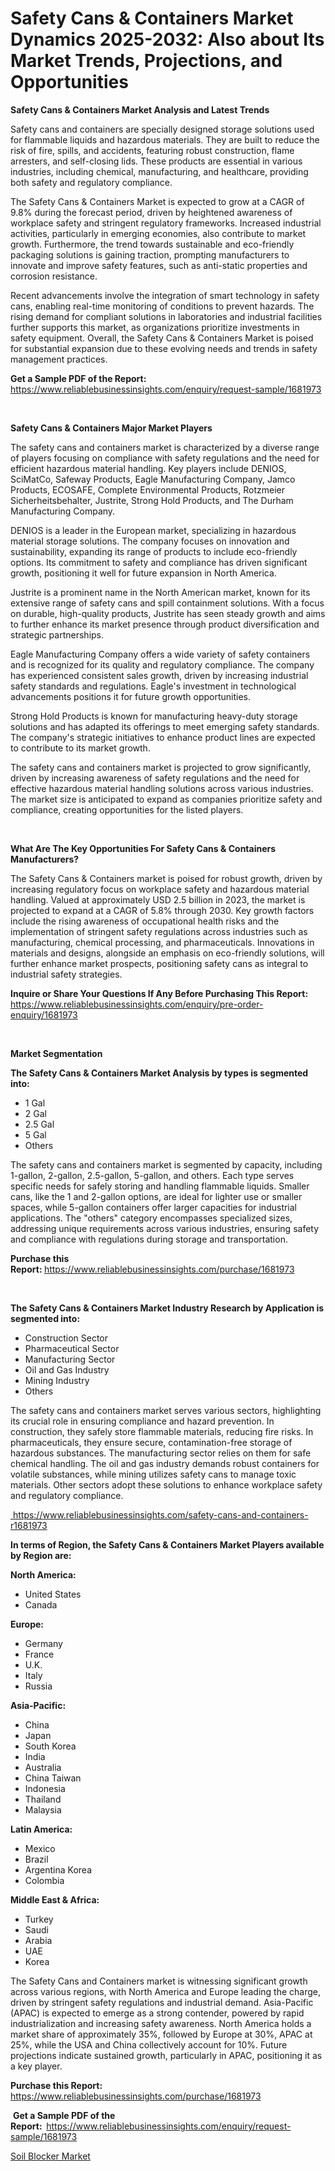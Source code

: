 <p><h1>Safety Cans & Containers Market Dynamics 2025-2032: Also about Its Market Trends, Projections, and Opportunities</h1></p><p><strong>Safety Cans & Containers Market Analysis and Latest Trends</strong></p>
<p><p>Safety cans and containers are specially designed storage solutions used for flammable liquids and hazardous materials. They are built to reduce the risk of fire, spills, and accidents, featuring robust construction, flame arresters, and self-closing lids. These products are essential in various industries, including chemical, manufacturing, and healthcare, providing both safety and regulatory compliance.</p><p>The Safety Cans & Containers Market is expected to grow at a CAGR of 9.8% during the forecast period, driven by heightened awareness of workplace safety and stringent regulatory frameworks. Increased industrial activities, particularly in emerging economies, also contribute to market growth. Furthermore, the trend towards sustainable and eco-friendly packaging solutions is gaining traction, prompting manufacturers to innovate and improve safety features, such as anti-static properties and corrosion resistance.</p><p>Recent advancements involve the integration of smart technology in safety cans, enabling real-time monitoring of conditions to prevent hazards. The rising demand for compliant solutions in laboratories and industrial facilities further supports this market, as organizations prioritize investments in safety equipment. Overall, the Safety Cans & Containers Market is poised for substantial expansion due to these evolving needs and trends in safety management practices.</p></p>
<p><strong>Get a Sample PDF of the Report:&nbsp;</strong> <a href="https://www.reliablebusinessinsights.com/enquiry/request-sample/1681973?utm_campaign=3366&utm_medium=2&utm_source=Github&utm_content=ia&utm_term=24032025&utm_id=safety-cans-containers">https://www.reliablebusinessinsights.com/enquiry/request-sample/1681973</a></p>
<p>&nbsp;</p>
<p><strong>Safety Cans & Containers Major Market Players</strong></p>
<p><p>The safety cans and containers market is characterized by a diverse range of players focusing on compliance with safety regulations and the need for efficient hazardous material handling. Key players include DENIOS, SciMatCo, Safeway Products, Eagle Manufacturing Company, Jamco Products, ECOSAFE, Complete Environmental Products, Rotzmeier Sicherheitsbehalter, Justrite, Strong Hold Products, and The Durham Manufacturing Company.</p><p>DENIOS is a leader in the European market, specializing in hazardous material storage solutions. The company focuses on innovation and sustainability, expanding its range of products to include eco-friendly options. Its commitment to safety and compliance has driven significant growth, positioning it well for future expansion in North America.</p><p>Justrite is a prominent name in the North American market, known for its extensive range of safety cans and spill containment solutions. With a focus on durable, high-quality products, Justrite has seen steady growth and aims to further enhance its market presence through product diversification and strategic partnerships.</p><p>Eagle Manufacturing Company offers a wide variety of safety containers and is recognized for its quality and regulatory compliance. The company has experienced consistent sales growth, driven by increasing industrial safety standards and regulations. Eagle's investment in technological advancements positions it for future growth opportunities.</p><p>Strong Hold Products is known for manufacturing heavy-duty storage solutions and has adapted its offerings to meet emerging safety standards. The company's strategic initiatives to enhance product lines are expected to contribute to its market growth.</p><p>The safety cans and containers market is projected to grow significantly, driven by increasing awareness of safety regulations and the need for effective hazardous material handling solutions across various industries. The market size is anticipated to expand as companies prioritize safety and compliance, creating opportunities for the listed players.</p></p>
<p>&nbsp;</p>
<p><strong>What Are The Key Opportunities For Safety Cans & Containers Manufacturers?</strong></p>
<p><p>The Safety Cans & Containers market is poised for robust growth, driven by increasing regulatory focus on workplace safety and hazardous material handling. Valued at approximately USD 2.5 billion in 2023, the market is projected to expand at a CAGR of 5.8% through 2030. Key growth factors include the rising awareness of occupational health risks and the implementation of stringent safety regulations across industries such as manufacturing, chemical processing, and pharmaceuticals. Innovations in materials and designs, alongside an emphasis on eco-friendly solutions, will further enhance market prospects, positioning safety cans as integral to industrial safety strategies.</p></p>
<p><strong>Inquire or Share Your Questions If Any Before Purchasing This Report:</strong> <a href="https://www.reliablebusinessinsights.com/enquiry/pre-order-enquiry/1681973?utm_campaign=3366&utm_medium=2&utm_source=Github&utm_content=ia&utm_term=24032025&utm_id=safety-cans-containers">https://www.reliablebusinessinsights.com/enquiry/pre-order-enquiry/1681973</a></p>
<p>&nbsp;</p>
<p><strong>Market Segmentation</strong></p>
<p><strong>The Safety Cans & Containers Market Analysis by types is segmented into:</strong></p>
<p><ul><li>1 Gal</li><li>2 Gal</li><li>2.5 Gal</li><li>5 Gal</li><li>Others</li></ul></p>
<p><p>The safety cans and containers market is segmented by capacity, including 1-gallon, 2-gallon, 2.5-gallon, 5-gallon, and others. Each type serves specific needs for safely storing and handling flammable liquids. Smaller cans, like the 1 and 2-gallon options, are ideal for lighter use or smaller spaces, while 5-gallon containers offer larger capacities for industrial applications. The "others" category encompasses specialized sizes, addressing unique requirements across various industries, ensuring safety and compliance with regulations during storage and transportation.</p></p>
<p><strong>Purchase this Report:&nbsp;</strong><a href="https://www.reliablebusinessinsights.com/purchase/1681973?utm_campaign=3366&utm_medium=2&utm_source=Github&utm_content=ia&utm_term=24032025&utm_id=safety-cans-containers">https://www.reliablebusinessinsights.com/purchase/1681973</a></p>
<p>&nbsp;</p>
<p><strong>The Safety Cans & Containers Market Industry Research by Application is segmented into:</strong></p>
<p><ul><li>Construction Sector</li><li>Pharmaceutical Sector</li><li>Manufacturing Sector</li><li>Oil and Gas Industry</li><li>Mining Industry</li><li>Others</li></ul></p>
<p><p>The safety cans and containers market serves various sectors, highlighting its crucial role in ensuring compliance and hazard prevention. In construction, they safely store flammable materials, reducing fire risks. In pharmaceuticals, they ensure secure, contamination-free storage of hazardous substances. The manufacturing sector relies on them for safe chemical handling. The oil and gas industry demands robust containers for volatile substances, while mining utilizes safety cans to manage toxic materials. Other sectors adopt these solutions to enhance workplace safety and regulatory compliance.</p></p>
<p><a href="https://www.reliablebusinessinsights.com/safety-cans-and-containers-r1681973?utm_campaign=3366&utm_medium=2&utm_source=Github&utm_content=ia&utm_term=24032025&utm_id=safety-cans-containers">&nbsp;https://www.reliablebusinessinsights.com/safety-cans-and-containers-r1681973</a></p>
<p><strong>In terms of Region, the Safety Cans & Containers Market Players available by Region are:</strong></p>
<p>
    <p> <strong> North America: </strong>
        <ul>
            <li>United States</li>
            <li>Canada</li>
        </ul>
        </p> 
    <p> <strong> Europe: </strong>
        <ul>
            <li>Germany</li>
            <li>France</li>
            <li>U.K.</li>
            <li>Italy</li>
            <li>Russia</li>
        </ul>
        </p> 
    <p> <strong> Asia-Pacific: </strong>
        <ul>
            <li>China</li>
            <li>Japan</li>
            <li>South Korea</li>
            <li>India</li>
            <li>Australia</li>
            <li>China Taiwan</li>
            <li>Indonesia</li>
            <li>Thailand</li>
            <li>Malaysia</li>
        </ul>
        </p> 
    <p> <strong> Latin America: </strong>
        <ul>
            <li>Mexico</li>
            <li>Brazil</li>
            <li>Argentina Korea</li>
            <li>Colombia</li>
        </ul>
        </p> 
    <p> <strong> Middle East & Africa: </strong>
        <ul>
            <li>Turkey</li>
            <li>Saudi</li>
            <li>Arabia</li>
            <li>UAE</li>
            <li>Korea</li>
        </ul>
    </p>
    </p>
<p><p>The Safety Cans and Containers market is witnessing significant growth across various regions, with North America and Europe leading the charge, driven by stringent safety regulations and industrial demand. Asia-Pacific (APAC) is expected to emerge as a strong contender, powered by rapid industrialization and increasing safety awareness. North America holds a market share of approximately 35%, followed by Europe at 30%, APAC at 25%, while the USA and China collectively account for 10%. Future projections indicate sustained growth, particularly in APAC, positioning it as a key player.</p></p>
<p><strong>Purchase this Report: </strong><a href="https://www.reliablebusinessinsights.com/purchase/1681973?utm_campaign=3366&utm_medium=2&utm_source=Github&utm_content=ia&utm_term=24032025&utm_id=safety-cans-containers">https://www.reliablebusinessinsights.com/purchase/1681973</a></p>
<p>&nbsp;<strong>Get a Sample PDF of the Report:&nbsp;&nbsp;</strong><a href="https://www.reliablebusinessinsights.com/enquiry/request-sample/1681973?utm_campaign=3366&utm_medium=2&utm_source=Github&utm_content=ia&utm_term=24032025&utm_id=safety-cans-containers">https://www.reliablebusinessinsights.com/enquiry/request-sample/1681973</a></p>
<p><strong></strong></p>
<p><p><a href="https://github.com/marteionun0/Market-Research-Report-List-1/blob/main/soil-blocker-market.md?utm_campaign=3366&utm_medium=2&utm_source=Github&utm_content=ia&utm_term=24032025&utm_id=safety-cans-containers">Soil Blocker Market</a></p></p>